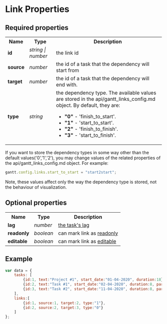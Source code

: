Link Properties 
=======================================

Required properties
-------------------

<table>
	<tbody>
        <tr>
            <th>Name</th><th>Type</th><th>Description</th>
        </tr>
        <tr>
			<td><b>id</b></td>
            <td><i>string | number</i></td>
			<td>the link id</td>
		</tr>
        <tr>
			<td><b>source</b></td>
            <td><i>number</i></td>
			<td>the id of a task that the dependency will start from</td>
		</tr>
        <tr>
			<td><b>target</b></td>
            <td><i>number</i></td>
			<td>the id of a task that the dependency will end with.</td>
		</tr>
        <tr>
			<td><b>type</b></td>
            <td><i>string</i></td>
			<td>the dependency type. The available values are stored in the api/gantt_links_config.md object. By default, they are:</li>
            <ul>
				<li><b>"0"</b> -  'finish_to_start'.</li>
				<li><b>"1"</b> -  'start_to_start'.</li>
				<li><b>"2"</b> -  'finish_to_finish'.</li>
                <li><b>"3"</b> -  'start_to_finish'.</li>
			</ul>
            </td>
		</tr>
    </tbody>
</table>

If you want to store the dependency types in some way other than the default values('0','1','2'), you may change values of the related properties of the api/gantt_links_config.md object. For example:

~~~js
gantt.config.links.start_to_start = "start2start";
~~~

Note, these values affect only the way the dependency type is stored, not the behaviour of visualization. 

Optional properties
------------------

<table>
    <tbody>
        <tr>
            <th>Name</th><th>Type</th><th>Description</th>
        </tr>
        <tr>
			<td><b>lag</b></td>
            <td><i>number</i></td>
			<td><a href="desktop/auto_scheduling.md#settinglagandleadtimesbetweentasks">the task's lag</a>
        </tr>
        <tr>
			<td><b>readonly</b></td>
            <td><i>boolean</i></td>
			<td>can mark link as <a href="desktop/readonly_mode.md">readonly</a>
        </tr>
        <tr>
			<td><b>editable</b></td>
            <td><i>boolean</i></td>
			<td>can mark link as <a href="desktop/readonly_mode.md">editable</a>
        </tr>
    </tbody>
</table>

## Example

~~~js
var data = {
    tasks: [
        {id:1, text:"Project #1", start_date:"01-04-2020", duration:18},
     	{id:2, text:"Task #1", start_date:"02-04-2020", duration:8, parent:1},
     	{id:3, text:"Task #2", start_date:"11-04-2020", duration:8, parent:1}
    ],
    links:[
        {id:1, source:1, target:2, type:"1"},
        {id:2, source:2, target:3, type:"0"}
    ]
};
~~~